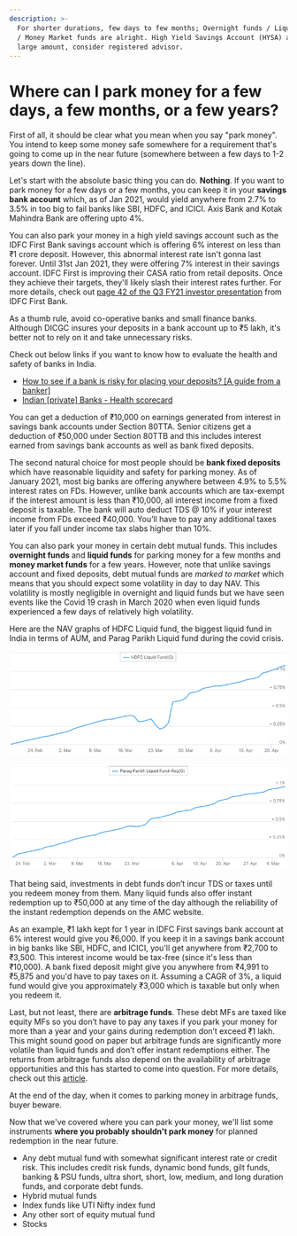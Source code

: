 ```yaml
---
description: >-
  For shorter durations, few days to few months; Overnight funds / Liquid funds
  / Money Market funds are alright. High Yield Savings Account (HYSA) are ok. If
  large amount, consider registered advisor.
---
```


# Where can I park money for a few days, a few months, or a few years?

First of all, it should be clear what you mean when you say "park money". You intend to keep some money safe somewhere for a requirement that's going to come up in the near future \(somewhere between a few days to 1-2 years down the line\).

Let's start with the absolute basic thing you can do. **Nothing**. If you want to park money for a few days or a few months, you can keep it in your **savings bank account** which, as of Jan 2021, would yield anywhere from 2.7% to 3.5% in too big to fail banks like SBI, HDFC, and ICICI. Axis Bank and Kotak Mahindra Bank are offering upto 4%.

You can also park your money in a high yield savings account such as the IDFC First Bank savings account which is offering 6% interest on less than ₹1 crore deposit. However, this abnormal interest rate isn't gonna last forever. Until 31st Jan 2021, they were offering 7% interest in their savings account. IDFC First is improving their CASA ratio from retail deposits. Once they achieve their targets, they'll likely slash their interest rates further. For more details, check out [page 42 of the Q3 FY21 investor presentation](https://www.idfcfirstbank.com/content/dam/IDFCFirstBank/invester-relation/Financial-Results/2020/IDFC-FIRST-Bank-Investor-Presentation-Q3-FY21-new.pdf) from IDFC First Bank.

As a thumb rule, avoid co-operative banks and small finance banks. Although DICGC insures your deposits in a bank account up to ₹5 lakh, it's better not to rely on it and take unnecessary risks.

Check out below links if you want to know how to evaluate the health and safety of banks in India.

* [How to see if a bank is risky for placing your deposits? \[A guide from a banker\]](https://web.archive.org/web/20210130165611/https://old.reddit.com/r/IndiaInvestments/comments/jwesme/how_to_see_if_a_bank_is_risky_for_placing_your/)
* [Indian \[private\] Banks - Health scorecard](https://web.archive.org/web/20210130165616/https://old.reddit.com/r/IndiaInvestments/comments/k0q2pb/indian_private_banks_health_scorecard/)

You can get a deduction of ₹10,000 on earnings generated from interest in savings bank accounts under Section 80TTA. Senior citizens get a deduction of ₹50,000 under Section 80TTB and this includes interest earned from savings bank accounts as well as bank fixed deposits.

The second natural choice for most people should be **bank fixed deposits** which have reasonable liquidity and safety for parking money. As of January 2021, most big banks are offering anywhere between 4.9% to 5.5% interest rates on FDs. However, unlike bank accounts which are tax-exempt if the interest amount is less than ₹10,000, all interest income from a fixed deposit is taxable. The bank will auto deduct TDS @ 10% if your interest income from FDs exceed ₹40,000. You’ll have to pay any additional taxes later if you fall under income tax slabs higher than 10%.

You can also park your money in certain debt mutual funds. This includes **overnight funds** and **liquid funds** for parking money for a few months and **money market funds** for a few years. However, note that unlike savings account and fixed deposits, debt mutual funds are _marked to market_ which means that you should expect some volatility in day to day NAV. This volatility is mostly negligible in overnight and liquid funds but we have seen events like the Covid 19 crash in March 2020 when even liquid funds experienced a few days of relatively high volatility.

Here are the NAV graphs of HDFC Liquid fund, the biggest liquid fund in India in terms of AUM, and Parag Parikh Liquid fund during the covid crisis.

![HDFC Liquid Fund&apos;s NAV graph during the covid crisis](../.gitbook/assets/hdfc-liquid.png)

![Parag Parikh Liquid Fund&apos;s NAV graph during the covid crisis](../.gitbook/assets/parag-liquid.png)

That being said, investments in debt funds don’t incur TDS or taxes until you redeem money from them. Many liquid funds also offer instant redemption up to ₹50,000 at any time of the day although the reliability of the instant redemption depends on the AMC website.

As an example, ₹1 lakh kept for 1 year in IDFC First savings bank account at 6% interest would give you ₹6,000. If you keep it in a savings bank account in big banks like SBI, HDFC, and ICICI, you'll get anywhere from ₹2,700 to ₹3,500. This interest income would be tax-free \(since it's less than ₹10,000\). A bank fixed deposit might give you anywhere from ₹4,991 to ₹5,875 and you'd have to pay taxes on it. Assuming a CAGR of 3%, a liquid fund would give you approximately ₹3,000 which is taxable but only when you redeem it.

Last, but not least, there are **arbitrage funds**. These debt MFs are taxed like equity MFs so you don’t have to pay any taxes if you park your money for more than a year and your gains during redemption don’t exceed ₹1 lakh. This might sound good on paper but arbitrage funds are significantly more volatile than liquid funds and don’t offer instant redemptions either. The returns from arbitrage funds also depend on the availability of arbitrage opportunities and this has started to come into question. For more details, check out this [article](https://web.archive.org/web/20201130085545/https://www.capitalmind.in/2020/06/arbitrage-funds-you-dont-want-to-be-the-elephant-in-the-room/).

At the end of the day, when it comes to parking money in arbitrage funds, buyer beware.

Now that we've covered where you can park your money, we'll list some instruments **where you probably shouldn't park money** for planned redemption in the near future.

* Any debt mutual fund with somewhat significant interest rate or credit risk. This includes credit risk funds, dynamic bond funds, gilt funds, banking & PSU funds, ultra short, short, low, medium, and long duration funds, and corporate debt funds.
* Hybrid mutual funds
* Index funds like UTI Nifty index fund
* Any other sort of equity mutual fund
* Stocks

